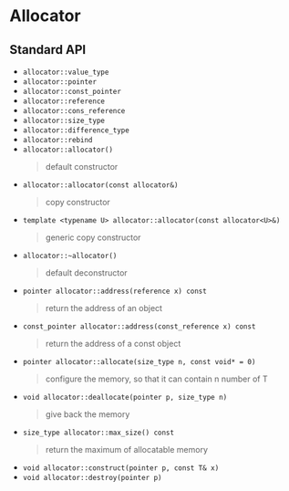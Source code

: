 
# Allocator

## Standard API  

- `allocator::value_type`
- `allocator::pointer`
- `allocator::const_pointer`
- `allocator::reference`
- `allocator::cons_reference`
- `allocator::size_type`
- `allocator::difference_type`
- `allocator::rebind`
- `allocator::allocator()`
  > default constructor
- `allocator::allocator(const allocator&)`
  > copy constructor
- `template <typename U> allocator::allocator(const allocator<U>&)`
  > generic copy constructor
- `allocator::~allocator()`
  > default deconstructor
- `pointer allocator::address(reference x) const`
  > return the address of an object
- `const_pointer allocator::address(const_reference x) const`
  > return the address of a const object
- `pointer allocator::allocate(size_type n, const void* = 0)`
  > configure the memory, so that it can contain n number of T
- `void allocator::deallocate(pointer p, size_type n)`
  > give back the memory
- `size_type allocator::max_size() const`
  > return the maximum of allocatable memory
- `void allocator::construct(pointer p, const T& x)`
- `void allocator::destroy(pointer p)`
